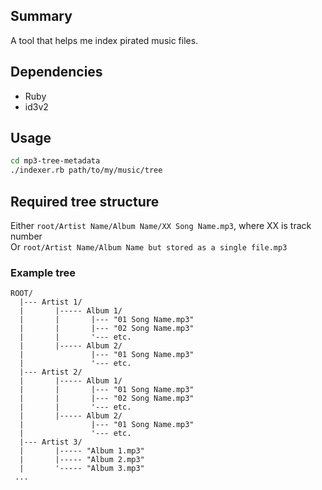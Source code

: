 ## Summary

A tool that helps me index pirated music files.

## Dependencies

- Ruby
- id3v2

## Usage

```sh
cd mp3-tree-metadata
./indexer.rb path/to/my/music/tree
```

## Required tree structure

Either `root/Artist Name/Album Name/XX Song Name.mp3`, where XX is track number \
Or `root/Artist Name/Album Name but stored as a single file.mp3`

### Example tree

```
ROOT/
  |--- Artist 1/
  |       |----- Album 1/
  |       |       |--- "01 Song Name.mp3"
  |       |       |--- "02 Song Name.mp3"
  |       |       '--- etc.
  |       |----- Album 2/
  |               |--- "01 Song Name.mp3"
  |               '--- etc. 
  |--- Artist 2/
  |       |----- Album 1/
  |       |       |--- "01 Song Name.mp3"
  |       |       |--- "02 Song Name.mp3"
  |       |       '--- etc.
  |       |----- Album 2/
  |               |--- "01 Song Name.mp3"
  |               '--- etc. 
  |--- Artist 3/
  |       |----- "Album 1.mp3"
  |       |----- "Album 2.mp3"
  |       '----- "Album 3.mp3"
 ...
```

